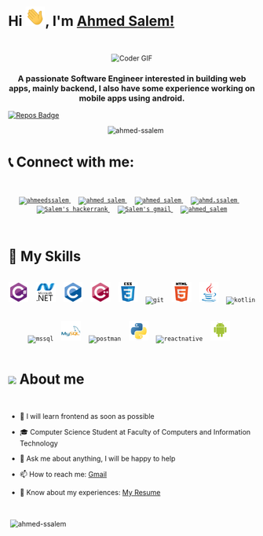# Hi <img src="https://github.com/AbdallahHemdan/AbdallahHemdan/blob/master/wave.gif" width="40px">, I'm [Ahmed Salem!](https://www.linkedin.com/in/ahmed-salem-6ab79719b/)

<br/>

<p align="center">
  <img src="https://cdn.dribbble.com/users/1162077/screenshots/3848914/programmer.gif" alt="Coder GIF" width="700">
</p>

<h3 align="center">A passionate Software Engineer interested in building web apps, mainly backend, I also have some experience working on mobile apps using android.</h3>

[![Repos Badge](https://badges.pufler.dev/repos/Ahmed-Ssalem)](https://badges.pufler.dev/)

<div align="center">
   
   &nbsp; &nbsp;
   <img src="https://komarev.com/ghpvc/?username=ahmed-ssalem&label=Profile%20views&color=0e75b6&style=flat" alt="ahmed-ssalem" /> 
</div>

# 📞 Connect with me: 
<br />
<p align="center">
<a href="https://twitter.com/ahmeedssalem" target="blank">
  <code><img align="center" src="https://raw.githubusercontent.com/rahuldkjain/github-profile-readme-generator/master/src/images/icons/Social/twitter.svg" alt="ahmeedssalem" height="30" width="40" /></code>
</a>
  &nbsp; &nbsp;
<a href="https://linkedin.com/in/ahmed-salem-6ab79719b/" target="blank">
  <code><img align="center" src="https://raw.githubusercontent.com/rahuldkjain/github-profile-readme-generator/master/src/images/icons/Social/linked-in-alt.svg" alt="ahmed salem" height="30" width="40" /></code>
  </a>
&nbsp; &nbsp;
<a href="https://fb.com/Ahmed0740/" target="blank">
  <code><img align="center" src="https://raw.githubusercontent.com/rahuldkjain/github-profile-readme-generator/master/src/images/icons/Social/facebook.svg" alt="ahmed salem" height="30" width="40" /></code>
  </a>
&nbsp; &nbsp;
<a href="https://instagram.com/ahmd.ssalem" target="blank">
  <code><img align="center" src="https://raw.githubusercontent.com/rahuldkjain/github-profile-readme-generator/master/src/images/icons/Social/instagram.svg" alt="ahmd.ssalem" height="30" width="40" /></code>
  </a>
&nbsp; &nbsp;
  <a href="https://www.hackerrank.com/ahmed_salem5564?hr_r=1">
  <code><img img align="center" alt="Salem's hackerrank"  src="https://assets.brandfolder.com/y9ol94wb/v/331198/view@2x.png?v=1591971279" draggable="false" height="30" width="30"/></code>
  </a>
  &nbsp; &nbsp;
<a href="mailto:ahmed.salem5564@gmail.com">
  <code><img img align="center" alt="Salem's gmail"  src="https://cdn-icons-png.flaticon.com/512/281/281769.png" draggable="false" height="30" width="30" /></code>
  </a>
  &nbsp; &nbsp;
<a href="https://codeforces.com/profile/ahmed_salem" target="blank">
  <code><img align="center" src="https://raw.githubusercontent.com/rahuldkjain/github-profile-readme-generator/master/src/images/icons/Social/codeforces.svg" alt="ahmed_salem" height="30" width="30"/></code>
  </a>
</p>
<br />

# 🧰 My Skills
<br />

<div align="center"> 
<code><img src="https://raw.githubusercontent.com/devicons/devicon/master/icons/csharp/csharp-original.svg" alt="csharp" width="40" height="40"/></code>&nbsp; &nbsp;
<code><img src="https://raw.githubusercontent.com/devicons/devicon/master/icons/dot-net/dot-net-original-wordmark.svg" alt="dotnet" width="40" height="40"/></code>&nbsp; &nbsp;
<code><img src="https://raw.githubusercontent.com/devicons/devicon/master/icons/c/c-original.svg" alt="c" width="40" height="40"/></code>&nbsp; &nbsp;
<code><img src="https://raw.githubusercontent.com/devicons/devicon/master/icons/cplusplus/cplusplus-original.svg" alt="cplusplus" width="40" height="40"/></code>&nbsp; &nbsp; 
<code><img src="https://raw.githubusercontent.com/devicons/devicon/master/icons/css3/css3-original-wordmark.svg" alt="css3" width="40" height="40"/></code>&nbsp; &nbsp;
<code><img src="https://www.vectorlogo.zone/logos/git-scm/git-scm-icon.svg" alt="git" width="40" height="40"/></code>&nbsp; &nbsp;
<code><img src="https://raw.githubusercontent.com/devicons/devicon/master/icons/html5/html5-original-wordmark.svg" alt="html5" width="40" height="40"/></code>&nbsp; &nbsp;
<code><img src="https://raw.githubusercontent.com/devicons/devicon/master/icons/java/java-original.svg" alt="java" width="40" height="40"/></code>&nbsp; &nbsp;
<code><img src="https://www.vectorlogo.zone/logos/kotlinlang/kotlinlang-icon.svg" alt="kotlin" width="40" height="40"/></code>&nbsp; &nbsp;
<br/>
<br/>
<code><img src="https://www.svgrepo.com/show/303229/microsoft-sql-server-logo.svg" alt="mssql" width="40" height="40"/></code>&nbsp; &nbsp;
<code><img src="https://raw.githubusercontent.com/devicons/devicon/master/icons/mysql/mysql-original-wordmark.svg" alt="mysql" width="40" height="40"/></code>&nbsp; &nbsp;
<code><img src="https://www.vectorlogo.zone/logos/getpostman/getpostman-icon.svg" alt="postman" width="40" height="40"/></code>&nbsp; &nbsp;
<code><img src="https://raw.githubusercontent.com/devicons/devicon/master/icons/python/python-original.svg" alt="python" width="40" height="40"/></code>&nbsp; &nbsp;
<code><img src="https://reactnative.dev/img/header_logo.svg" alt="reactnative" width="40" height="40"/></code>&nbsp; &nbsp;
<code><img src="https://raw.githubusercontent.com/devicons/devicon/master/icons/android/android-original-wordmark.svg" alt="android" width="40" height="40"/></code>&nbsp; &nbsp;
</div>

<br />

# <img src="https://media.giphy.com/media/VgCDAzcKvsR6OM0uWg/giphy.gif" width="50" draggable="false" > About me
<br />

- 🌱 I will learn frontend as soon as possible

- 🎓 Computer Science Student at Faculty of Computers and Information Technology

- 💬 Ask me about anything, I will be happy to help

- 📫 How to reach me: [Gmail](mailto:ahmed.salem5564@gmail.com)

- 📄 Know about my experiences: [My Resume](https://drive.google.com/file/d/13J8o0VPb6OwSOkLiFzu_iv8UWzINqjbC/view?usp=sharing)
<br />


<p>&nbsp;<img align="center" src="https://github-readme-stats.vercel.app/api?username=ahmed-ssalem&show_icons=true&locale=en" alt="ahmed-ssalem" /></p>
